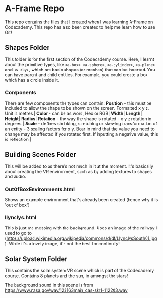 # A-Frame Repo
This repo contains the files that I created when I was learning A-Frame on Codecademy. This repo has also been created to help me learn how to use Git!

## Shapes Folder
This folder is for the first section of the Codecademy course. Here, I learnt about the primitive types, like `<a-box>`, `<a-sphere>`, `<a-cylinder>`, `<a-plane>` and `<a-sky>`, which are basic shapes (or meshes) that can be inserted.
You can have parent and child entities. For example, you could create a box which has a circle inside it.

### Components
There are few components the types can contain:
**Position** - this must be included to allow the shape to be shown on the screen. Formatted x y z. Unit is metres.|
**Color** - can be as word, Hex or RGB|
**Width**|
**Length**|
**Height**|
**Radius**|
**Rotation** - the way the shape is rotated - x y z rotation in degrees.|
**Scale** - defines shrinking, stretching or skewing transformation of an entity - 3 scaling factors for x y. Bear in mind that the value you need to change may be affected if you rotated first. If inputting a negative value, this is reflection |

## Building Scenes Folder
This will be added to as there's not much in it at the moment. It's basically about creating the VR environment, such as by adding textures to shapes and audio.

### OutOfBoxEnvironments.html
Shows an example environment that's already been created (hence why it is 'out of box')

### llynclys.html
This is just me messing with the background. Uses an image of the railway I used to go to (https://upload.wikimedia.org/wikipedia/commons/d/df/LlynclysSouth01.jpg). While it's a lovely image, it's not the best for continuity!

## Solar System Folder
This contains the solar system VR scene which is part of the Codecademy course. Contains 8 planets and the sun, in amongst the stars! 

The background sound in this scene is from https://www.nasa.gov/wav/123163main_cas-skr1-112203.wav